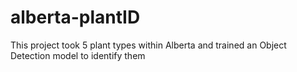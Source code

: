 # alberta-plantID
This project took 5 plant types within Alberta and trained an Object Detection model to identify them
